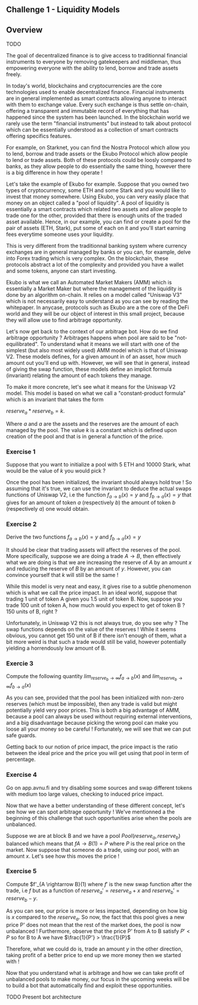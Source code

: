 ## Challenge 1 - Liquidity Models

## Overview
TODO

The goal of decentralized finance is to give access to traditionnal financial instruments to everyone by removing gatekeepers and middleman, thus empowering everyone with the ability to lend, borrow and trade assets freely.

In today's world, blockchains and cryptocurrencies are the core technologies used to enable decentralized finance. Financial instruments are in general implemented as smart contracts allowing anyone to interact with them to exchange value. Every such exchange is thus settle on-chain, offering a transparent and immutable record of everything that has happened since the system has been launched. In the blockchain world we rarely use the term "financial instruments" but instead to talk about protocol which can be essentially understood as a collection of smart contracts offering specifics features.

For example, on Starknet, you can find the Nostra Protocol which allow you to lend, borrow and trade assets or the Ekubo Protocol which allow people to lend or trade assets. Both of these protocols could be loosly compared to banks, as they allow people to do essentially the same thing, however there is a big difference in how they operate !

Let's take the example of Ekubo for example. Suppose that you owned two types of cryptocurrency, some ETH and some Stark and you would like to invest that money somewhere. Using Ekubo, you can very easily place that money on an object called a "pool of liquidity". A pool of liquidity is essentially a smart contracts which related two assets and allow people to trade one for the other, provided that there is enough units of the traded asset available. Hence, in our example, you can find or create a pool for the pair of assets (ETH, Stark), put some of each on it and you'll start earning fees everytime someone uses your liquidity.

This is very different from the traditionnal banking system where currency exchanges are in general managed by banks or you can, for example, delve into Forex trading which is very complex. On the blockchain, these protocols abstract a lot of the complexity and provided you have a wallet and some tokens, anyone can start investing.

Ekubo is what we call an Automated Market Makers (AMM) which is essentially a Market Maker but where the management of the liquidity is done by an algorithm on-chain. It relies on a model called "Uniswap V3" which is not necessarily easy to understand as you can see by reading the whitepaper.
In anycase, protocols such as Ekubo are a the core of the DeFi world and they will be our object of interest in this small project, because they will allow use to find arbitrage opportunity.

Let's now get back to the context of our arbitrage bot. How do we find arbitrage opportunity ? Arbitrages happens when pool are said to be "not-equilibrated". To understand what it means we will start with one of the simplest (but also most widely used) AMM model which is that of Uniswap V2. These models defines, for a given amount in of an asset, how much amount out you'll end up with. However, we will see that in general, instead of giving the swap function, these models define an implicit formula (invariant) relating the amount of each tokens they manage.

To make it more concrete, let's see what it means for the Uniswap V2 model. This model is based on what we call a "constant-product formula" which is an invariant that takes the form 

$reserve_a*reserve_b = k$.

Where $a$ and $a$ are the assets and the reserves are the amount of each managed by the pool. The value $k$ is a constant which is defined upon creation of the pool and that is in general a function of the price.

### Exercise 1

Suppose that you want to initialize a pool with 5 ETH and 10000 Stark, what would be the value of $k$ you would pick ?

Once the pool has been initialized, the invariant should always hold true ! So assuming that it's true, we can use the invariant to deduce the actual swaps functions of Uniswap V2, i.e the function $f_{a \rightarrow b}(x) = y$ and $f_{b \rightarrow a}(x) = y$ that gives for an amount of token $a$ (respectively $b$) the amount of token $b$ (respectively $a$) one would obtain.

### Exercise 2

Derive the two functions $f_{a \rightarrow b}(x) = y$ and $f_{b \rightarrow a}(x) = y$

It should be clear that trading assets will affect the reserves of the pool. More specifically, suppose we are doing a trade $A \rightarrow B$, then effectively what we are doing is that we are increasing the reserve of $A$ by an amount $x$ and reducing the reserve of $B$ by an amount of $y$. However, you can convince yourself that $k$ will still be the same !

While this model is very neat and easy, it gives rise to a subtle phenomenon which is what we call the price impact. In an ideal world, suppose that trading 1 unit of token A given you 1.5 unit of token B. Now, suppose you trade 100 unit of token A, how much would you expect to get of token B ? 150 units of B, right ?

Unfortunately, in Uniswap V2 this is not always true, do you see why ? The swap functions depends on the value of the reserves ! While it seems obvious, you cannot get 150 unit of B if there isn't enough of them, what a bit more weird is that such a trade would still be valid, however potentially yielding a horrendously low amount of B.

### Exercie 3

Compute the following quantity $lim_{reserve_b \rightarrow \infty}f_{a \rightarrow b}(x)$ and $lim_{reserve_b \rightarrow \infty}f_{b \rightarrow a}(x)$

As you can see, provided that the pool has been initialized with non-zero reserves (which must be impossible), then any trade is valid but might potentially yield very poor prices. This is both a big advantage of AMM, because a pool can always be used without requiring external interventions, and a big disadvantage because picking the wrong pool can make you loose all your money so be careful ! Fortunately, we will see that we can put safe guards.

Getting back to our notion of price impact, the price impact is the ratio between the ideal price and the price you will get using that pool in term of percentage.

### Exercise 4

Go on app.avnu.fi and try disabling some sources and swap different tokens with medium too large values, checking to induced price impact.

Now that we have a better understanding of these different concept, let's see how we can spot arbitrage opportunity ! We've mentionned a the beginning of this challenge that such opportunities arise when the pools are unbalanced.

Suppose we are at block B and we have a pool $Pool(reserve_a,reserve_b)$ balanced which means that $f{A \rightarrow B}(1) = P$ where $P$ is the real price on the market. Now suppose that someone do a trade, using our pool, with an amount $x$. Let's see how this moves the price !

### Exercise 5

Compute $f'_{A \rightarrow B}(1) where $f'$ is the new swap function after the trade, i.e $f$ but as a function of $reserve_a' = reserve_a + x$ and $reserve_b' = reserve_b - y$.

As you can see, our price is more or less impacted, depending on how big is $x$ compared to the $reserve_a$. So now, the fact that this pool gives a new price P' does not mean that the rest of the market does, the pool is now unbalanced ! Furthermore, observe that the price P' from A to B satisfy $P' < P$ so for B to A we have $\frac{1}{P'} > \frac{1}{P}$

Therefore, what we could do is, trade an amount $y$ in the other direction, taking profit of a better price to end up we more money then we started with !

Now that you understand what is arbitrage and how we can take profit of unbalanced pools to make money, our focus in the upcoming weeks will be to build a bot that automatically find and exploit these opportunities. 

TODO Present bot architecture
